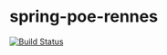 # spring-poe-rennes

[![Build Status](https://travis-ci.org/YorannB/spring-poe-rennes.svg?branch=master)](https://travis-ci.org/YorannB/spring-poe-rennes)
